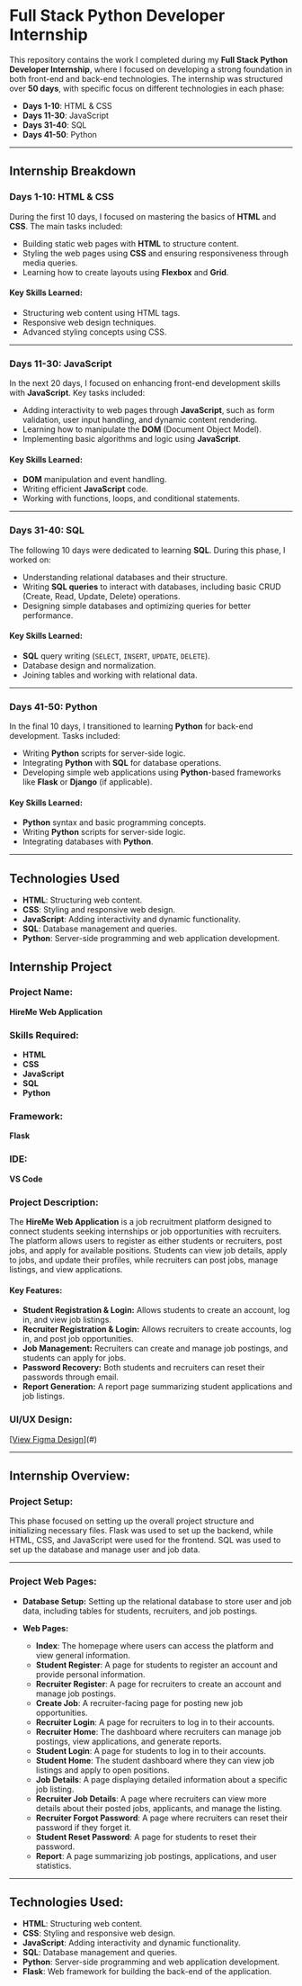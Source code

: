 # Full Stack Python Developer Internship

This repository contains the work I completed during my **Full Stack Python Developer Internship**, where I focused on developing a strong foundation in both front-end and back-end technologies. The internship was structured over **50 days**, with specific focus on different technologies in each phase:

- **Days 1-10**: HTML & CSS
- **Days 11-30**: JavaScript
- **Days 31-40**: SQL
- **Days 41-50**: Python

---

## Internship Breakdown

### **Days 1-10: HTML & CSS**

During the first 10 days, I focused on mastering the basics of **HTML** and **CSS**. The main tasks included:
- Building static web pages with **HTML** to structure content.
- Styling the web pages using **CSS** and ensuring responsiveness through media queries.
- Learning how to create layouts using **Flexbox** and **Grid**.

#### **Key Skills Learned:**
- Structuring web content using HTML tags.
- Responsive web design techniques.
- Advanced styling concepts using CSS.

---

### **Days 11-30: JavaScript**

In the next 20 days, I focused on enhancing front-end development skills with **JavaScript**. Key tasks included:
- Adding interactivity to web pages through **JavaScript**, such as form validation, user input handling, and dynamic content rendering.
- Learning how to manipulate the **DOM** (Document Object Model).
- Implementing basic algorithms and logic using **JavaScript**.

#### **Key Skills Learned:**
- **DOM** manipulation and event handling.
- Writing efficient **JavaScript** code.
- Working with functions, loops, and conditional statements.

---

### **Days 31-40: SQL**

The following 10 days were dedicated to learning **SQL**. During this phase, I worked on:
- Understanding relational databases and their structure.
- Writing **SQL queries** to interact with databases, including basic CRUD (Create, Read, Update, Delete) operations.
- Designing simple databases and optimizing queries for better performance.

#### **Key Skills Learned:**
- **SQL** query writing (`SELECT`, `INSERT`, `UPDATE`, `DELETE`).
- Database design and normalization.
- Joining tables and working with relational data.

---

### **Days 41-50: Python**

In the final 10 days, I transitioned to learning **Python** for back-end development. Tasks included:
- Writing **Python** scripts for server-side logic.
- Integrating **Python** with **SQL** for database operations.
- Developing simple web applications using **Python**-based frameworks like **Flask** or **Django** (if applicable).

#### **Key Skills Learned:**
- **Python** syntax and basic programming concepts.
- Writing **Python** scripts for server-side logic.
- Integrating databases with **Python**.

---

## Technologies Used
- **HTML**: Structuring web content.
- **CSS**: Styling and responsive web design.
- **JavaScript**: Adding interactivity and dynamic functionality.
- **SQL**: Database management and queries.
- **Python**: Server-side programming and web application development.


## Internship Project

### **Project Name:**  
**HireMe Web Application**

### **Skills Required:**
- **HTML**  
- **CSS**  
- **JavaScript**  
- **SQL**  
- **Python**

### **Framework:**  
**Flask**

### **IDE:**  
**VS Code**

### **Project Description:**  
The **HireMe Web Application** is a job recruitment platform designed to connect students seeking internships or job opportunities with recruiters. The platform allows users to register as either students or recruiters, post jobs, and apply for available positions. Students can view job details, apply to jobs, and update their profiles, while recruiters can post jobs, manage listings, and view applications. 

#### Key Features:
- **Student Registration & Login:** Allows students to create an account, log in, and view job listings.
- **Recruiter Registration & Login:** Allows recruiters to create accounts, log in, and post job opportunities.
- **Job Management:** Recruiters can create and manage job postings, and students can apply for jobs.
- **Password Recovery:** Both students and recruiters can reset their passwords through email.
- **Report Generation:** A report page summarizing student applications and job listings.

### **UI/UX Design:**  
[[View Figma Design](https://www.figma.com/proto/N5ub6RfA2mzO9GM0mIq4r3/Untitled?page-id=0%3A1&node-id=1-3&viewport=486%2C333%2C0.08&t=lvDluLLlWyEHI1yt-1&scaling=scale-down-width&content-scaling=fixed&starting-point-node-id=1%3A3)](#) 

---

## Internship Overview:

### **Project Setup:**
This phase focused on setting up the overall project structure and initializing necessary files. Flask was used to set up the backend, while HTML, CSS, and JavaScript were used for the frontend. SQL was used to set up the database and manage user and job data.

---

### **Project Web Pages:**

- **Database Setup:** Setting up the relational database to store user and job data, including tables for students, recruiters, and job postings.
  
- **Web Pages:**
  - **Index**: The homepage where users can access the platform and view general information.
  - **Student Register**: A page for students to register an account and provide personal information.
  - **Recruiter Register**: A page for recruiters to create an account and manage job postings.
  - **Create Job**: A recruiter-facing page for posting new job opportunities.
  - **Recruiter Login**: A page for recruiters to log in to their accounts.
  - **Recruiter Home**: The dashboard where recruiters can manage job postings, view applications, and generate reports.
  - **Student Login**: A page for students to log in to their accounts.
  - **Student Home**: The student dashboard where they can view job listings and apply to open positions.
  - **Job Details**: A page displaying detailed information about a specific job listing.
  - **Recruiter Job Details**: A page where recruiters can view more details about their posted jobs, applicants, and manage the listing.
  - **Recruiter Forgot Password**: A page where recruiters can reset their password if they forget it.
  - **Student Reset Password**: A page for students to reset their password.
  - **Report**: A page summarizing job postings, applications, and user statistics.

---

## Technologies Used:
- **HTML**: Structuring web content.
- **CSS**: Styling and responsive web design.
- **JavaScript**: Adding interactivity and dynamic functionality.
- **SQL**: Database management and queries.
- **Python**: Server-side programming and web application development.
- **Flask**: Web framework for building the back-end of the application.
